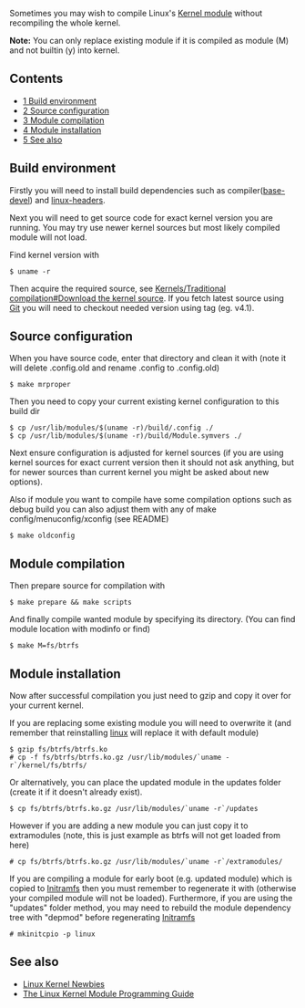Sometimes you may wish to compile Linux's [Kernel module](/index.php/Kernel_module "Kernel module") without recompiling the whole kernel.

**Note:** You can only replace existing module if it is compiled as module (M) and not builtin (y) into kernel.

## Contents

*   [1 Build environment](#Build_environment)
*   [2 Source configuration](#Source_configuration)
*   [3 Module compilation](#Module_compilation)
*   [4 Module installation](#Module_installation)
*   [5 See also](#See_also)

## Build environment

Firstly you will need to install build dependencies such as compiler([base-devel](https://www.archlinux.org/groups/x86_64/base-devel/)) and [linux-headers](https://www.archlinux.org/packages/?name=linux-headers).

Next you will need to get source code for exact kernel version you are running. You may try use newer kernel sources but most likely compiled module will not load.

Find kernel version with

```
$ uname -r

```

Then acquire the required source, see [Kernels/Traditional compilation#Download the kernel source](/index.php/Kernels/Traditional_compilation#Download_the_kernel_source "Kernels/Traditional compilation"). If you fetch latest source using [Git](/index.php/Git "Git") you will need to checkout needed version using tag (eg. v4.1).

## Source configuration

When you have source code, enter that directory and clean it with (note it will delete .config.old and rename .config to .config.old)

```
$ make mrproper

```

Then you need to copy your current existing kernel configuration to this build dir

```
$ cp /usr/lib/modules/$(uname -r)/build/.config ./
$ cp /usr/lib/modules/$(uname -r)/build/Module.symvers ./

```

Next ensure configuration is adjusted for kernel sources (if you are using kernel sources for exact current version then it should not ask anything, but for newer sources than current kernel you might be asked about new options).

Also if module you want to compile have some compilation options such as debug build you can also adjust them with any of make config/menuconfig/xconfig (see README)

```
$ make oldconfig

```

## Module compilation

Then prepare source for compilation with

```
$ make prepare && make scripts

```

And finally compile wanted module by specifying its directory. (You can find module location with modinfo or find)

```
$ make M=fs/btrfs

```

## Module installation

Now after successful compilation you just need to gzip and copy it over for your current kernel.

If you are replacing some existing module you will need to overwrite it (and remember that reinstalling [linux](https://www.archlinux.org/packages/?name=linux) will replace it with default module)

```
$ gzip fs/btrfs/btrfs.ko
# cp -f fs/btrfs/btrfs.ko.gz /usr/lib/modules/`uname -r`/kernel/fs/btrfs/

```

Or alternatively, you can place the updated module in the updates folder (create it if it doesn't already exist).

```
$ cp fs/btrfs/btrfs.ko.gz /usr/lib/modules/`uname -r`/updates

```

However if you are adding a new module you can just copy it to extramodules (note, this is just example as btrfs will not get loaded from here)

```
# cp fs/btrfs/btrfs.ko.gz /usr/lib/modules/`uname -r`/extramodules/

```

If you are compiling a module for early boot (e.g. updated module) which is copied to [Initramfs](/index.php/Initramfs "Initramfs") then you must remember to regenerate it with (otherwise your compiled module will not be loaded). Furthermore, if you are using the "updates" folder method, you may need to rebuild the module dependency tree with "depmod" before regenerating [Initramfs](/index.php/Initramfs "Initramfs")

```
# mkinitcpio -p linux

```

## See also

*   [Linux Kernel Newbies](https://kernelnewbies.org/)
*   [The Linux Kernel Module Programming Guide](http://www.tldp.org/LDP/lkmpg/2.6/html/)